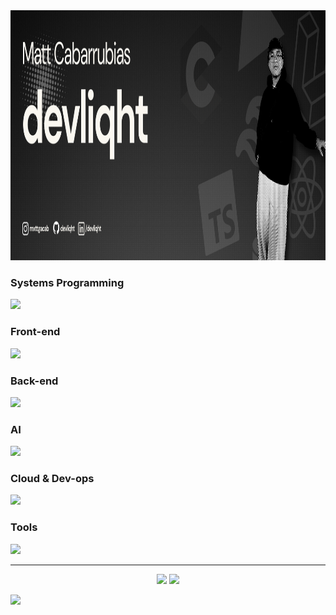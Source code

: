 <img src="https://raw.githubusercontent.com/devliqht/devliqht/refs/heads/main/matt_branding_less.png" width="100%" height="400">
<div align=left>
<h3>Systems Programming</h3>
	<img src="https://skills.syvixor.com/api/icons?i=c,cpp,java,python">
<h3>Front-end</h3>
	<img src="https://skills.syvixor.com/api/icons?i=html,css,sass,javascript,typescript,reactjs,astro,nextjs,vite,tailwindcss,flask">
<h3>Back-end</h3>
	<img src="https://skills.syvixor.com/api/icons?i=php,mysql,mongodb,supabase,postgresql,apache,nodejs,laravel,">
<h3>AI</h3>
<img src="https://skills.syvixor.com/api/icons?i=chatgpt,googlegemini,genkit,claudeai,grok,,v0,deepseek,ollama,pytorch,githubcopilot,matplotlib,huggingface"/>
<h3>Cloud & Dev-ops</h3>
	<img src="https://skills.syvixor.com/api/icons?i=googlecloud,digitalocean,vercel,github"/>
<h3>Tools</h3>
<img src="https://skills.syvixor.com/api/icons?i=wordpress,figma,canva,notion,zed,adobeaftereffects,adobelightroom,postman,apple,linux"/>
</div>

---
<p align="center">
<img height="159" src="https://github-readme-stats.vercel.app/api?username=devliqht&theme=dark&show_icons=true&hide_border=true&include_all_commits=false&count_private=true"/>
<img height="159" src="https://github-readme-stats.vercel.app/api/top-langs/?username=devliqht&theme=dark&show_icons=true&hide_border=true&include_all_commits=false&count_private=true&layout=compact"/>
</p>

![](https://komarev.com/ghpvc/?username=devliqht&color=lightgrey&style=pixel)
